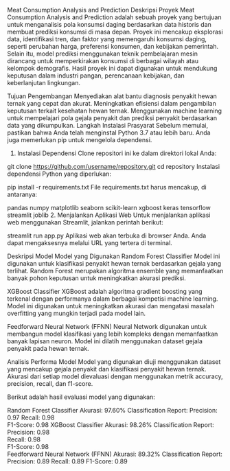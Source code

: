 Meat Consumption Analysis and Prediction
Deskripsi Proyek
Meat Consumption Analysis and Prediction adalah sebuah proyek yang bertujuan untuk menganalisis pola konsumsi daging berdasarkan data historis dan membuat prediksi konsumsi di masa depan. Proyek ini mencakup eksplorasi data, identifikasi tren, dan faktor yang memengaruhi konsumsi daging, seperti perubahan harga, preferensi konsumen, dan kebijakan pemerintah. Selain itu, model prediksi menggunakan teknik pembelajaran mesin dirancang untuk memperkirakan konsumsi di berbagai wilayah atau kelompok demografis. Hasil proyek ini dapat digunakan untuk mendukung keputusan dalam industri pangan, perencanaan kebijakan, dan keberlanjutan lingkungan.

Tujuan Pengembangan
Menyediakan alat bantu diagnosis penyakit hewan ternak yang cepat dan akurat.
Meningkatkan efisiensi dalam pengambilan keputusan terkait kesehatan hewan ternak.
Menggunakan machine learning untuk mempelajari pola gejala penyakit dan prediksi penyakit berdasarkan data yang dikumpulkan.
Langkah Instalasi
Prasyarat
Sebelum memulai, pastikan bahwa Anda telah menginstal Python 3.7 atau lebih baru. Anda juga memerlukan pip untuk mengelola dependensi.

1. Instalasi Dependensi
Clone repositori ini ke dalam direktori lokal Anda:

git clone https://github.com/username/repository.git
cd repository
Instalasi dependensi Python yang diperlukan:

pip install -r requirements.txt
File requirements.txt harus mencakup, di antaranya:

pandas
numpy
matplotlib
seaborn
scikit-learn
xgboost
keras
tensorflow
streamlit
joblib
2. Menjalankan Aplikasi Web
Untuk menjalankan aplikasi web menggunakan Streamlit, jalankan perintah berikut:

streamlit run app.py
Aplikasi web akan terbuka di browser Anda. Anda dapat mengaksesnya melalui URL yang tertera di terminal.

Deskripsi Model
Model yang Digunakan
Random Forest Classifier
Model ini digunakan untuk klasifikasi penyakit hewan ternak berdasarkan gejala yang terlihat. Random Forest merupakan algoritma ensemble yang memanfaatkan banyak pohon keputusan untuk meningkatkan akurasi prediksi.

XGBoost Classifier
XGBoost adalah algoritma gradient boosting yang terkenal dengan performanya dalam berbagai kompetisi machine learning. Model ini digunakan untuk meningkatkan akurasi dan mengatasi masalah overfitting yang mungkin terjadi pada model lain.

Feedforward Neural Network (FFNN)
Neural Network digunakan untuk membangun model klasifikasi yang lebih kompleks dengan memanfaatkan banyak lapisan neuron. Model ini dilatih menggunakan dataset gejala penyakit pada hewan ternak.

Analisis Performa Model
Model yang digunakan diuji menggunakan dataset yang mencakup gejala penyakit dan klasifikasi penyakit hewan ternak. Akurasi dari setiap model dievaluasi dengan menggunakan metrik accuracy, precision, recall, dan f1-score.

Berikut adalah hasil evaluasi model yang digunakan:

Random Forest Classifier
Akurasi: 97.60%
Classification Report:
Precision:  0.97 
Recall:  0.98  
F1-Score: 0.98
XGBoost Classifier
Akurasi:  98.26%
Classification Report:
Precision: 0.98  
Recall: 0.98  
F1-Score: 0.98  
Feedforward Neural Network (FFNN)
Akurasi: 89.32%
Classification Report:
Precision:  0.89
Recall:  0.89
F1-Score:  0.89
